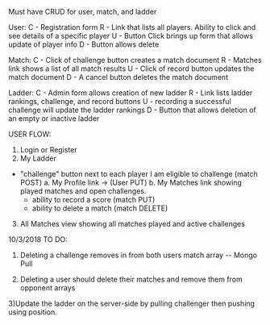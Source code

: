Must have CRUD for user, match, and ladder

User:
C - Registration form
R - Link that lists all players. Ability to click and see details of a specific player
U - Button Click brings up form that allows update of player info
D - Button allows delete 

Match:
C - Click of challenge button creates a match document
R - Matches link shows a list of all match results
U - Click of record button updates the match document
D - A cancel button deletes the match document

Ladder: 
C - Admin form allows creation of new ladder
R - Link lists ladder rankings, challenge, and record buttons
U - recording a successful challenge will update the ladder rankings
D - Button that allows deletion of an empty or inactive ladder

USER FLOW:

1) Login or Register
2) My Ladder 
  - "challenge" button next to each player I am eligible to challenge (match POST)
  a. My Profile link -> (User PUT) 
  b. My Matches link showing played matches and open challenges.
    * ability to record a score (match PUT) 
    * ability to delete a match (match DELETE)
3) All Matches view showing all matches played and active challenges
  

10/3/2018 TO DO:
1) Deleting a challenge removes in from both users match array -- Mongo Pull

2) Deleting a user should delete their matches and remove them from opponent arrays

3)Update the ladder on the server-side by pulling challenger then pushing using position.